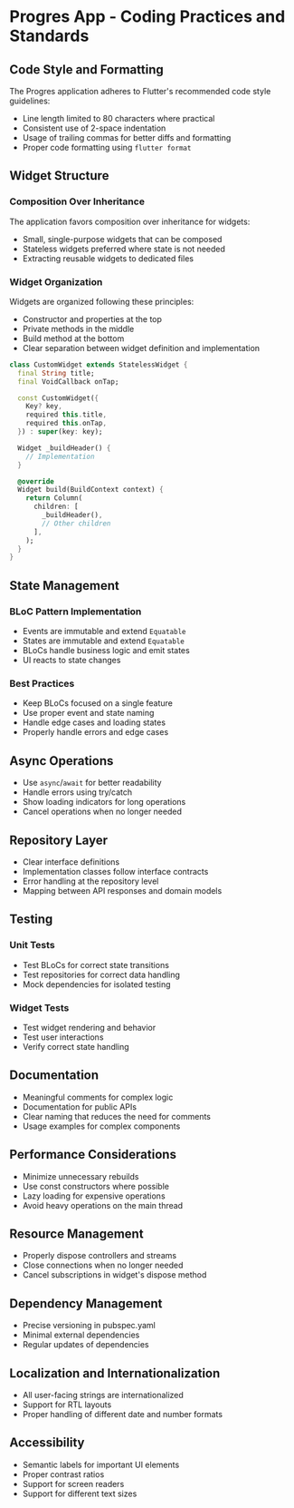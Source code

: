 # Progres App - Coding Practices and Standards

## Code Style and Formatting

The Progres application adheres to Flutter's recommended code style guidelines:

- Line length limited to 80 characters where practical
- Consistent use of 2-space indentation
- Usage of trailing commas for better diffs and formatting
- Proper code formatting using `flutter format`

## Widget Structure

### Composition Over Inheritance

The application favors composition over inheritance for widgets:

- Small, single-purpose widgets that can be composed
- Stateless widgets preferred where state is not needed
- Extracting reusable widgets to dedicated files

### Widget Organization

Widgets are organized following these principles:
- Constructor and properties at the top
- Private methods in the middle
- Build method at the bottom
- Clear separation between widget definition and implementation

```dart
class CustomWidget extends StatelessWidget {
  final String title;
  final VoidCallback onTap;

  const CustomWidget({
    Key? key, 
    required this.title, 
    required this.onTap,
  }) : super(key: key);

  Widget _buildHeader() {
    // Implementation
  }

  @override
  Widget build(BuildContext context) {
    return Column(
      children: [
        _buildHeader(),
        // Other children
      ],
    );
  }
}
```

## State Management

### BLoC Pattern Implementation

- Events are immutable and extend `Equatable`
- States are immutable and extend `Equatable`
- BLoCs handle business logic and emit states
- UI reacts to state changes

### Best Practices

- Keep BLoCs focused on a single feature
- Use proper event and state naming
- Handle edge cases and loading states
- Properly handle errors and edge cases

## Async Operations

- Use `async`/`await` for better readability
- Handle errors using try/catch
- Show loading indicators for long operations
- Cancel operations when no longer needed

## Repository Layer

- Clear interface definitions
- Implementation classes follow interface contracts
- Error handling at the repository level
- Mapping between API responses and domain models

## Testing

### Unit Tests

- Test BLoCs for correct state transitions
- Test repositories for correct data handling
- Mock dependencies for isolated testing

### Widget Tests

- Test widget rendering and behavior
- Test user interactions
- Verify correct state handling

## Documentation

- Meaningful comments for complex logic
- Documentation for public APIs
- Clear naming that reduces the need for comments
- Usage examples for complex components

## Performance Considerations

- Minimize unnecessary rebuilds
- Use const constructors where possible
- Lazy loading for expensive operations
- Avoid heavy operations on the main thread

## Resource Management

- Properly dispose controllers and streams
- Close connections when no longer needed
- Cancel subscriptions in widget's dispose method

## Dependency Management

- Precise versioning in pubspec.yaml
- Minimal external dependencies
- Regular updates of dependencies

## Localization and Internationalization

- All user-facing strings are internationalized
- Support for RTL layouts
- Proper handling of different date and number formats

## Accessibility

- Semantic labels for important UI elements
- Proper contrast ratios
- Support for screen readers
- Support for different text sizes 